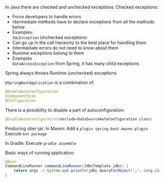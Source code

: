In Java there are checked and unchecked exceptions:
Checked exceptions:
- Force developers to handle errors
- ntermediate methods have to declare exceptions from all the methods below
- Examples:  
  `SQLException`
Unchecked exceptions:
- Can go up in the call hierarchy to the best place for handling them
- Intermediate errors do not need to know about them
- Runtime exceptions belong to them
- Examples  
`DataAccessException` from Spring, it has many child exceptions

Spring always throws Runtime (unchecked) exceptions

`@SpringBootApplication` is a combination of:
```Java
@EnableAutoConfiguration
@ComponentScan
@Configuration
```
There is a possibility to disable a part of autoconfiguration:  
```Java
@EnableAutoConfiguration(exclude=DataSourceAutoConfiguration.class)
```
Producing uber-jar:
In Maven:
Add a `plugin spring-boot-maven-plugin`
Execute `mvn package`

In Gradle:
Execute `gradle assemble`

Basic ways of running application:

```Java
@Bean  
CommandLineRunner commandLineRunner(JdbcTemplate jdbc) {  
    return args -> System.out.println(jdbc.QueryForObject("…", Long.class);  
}
```